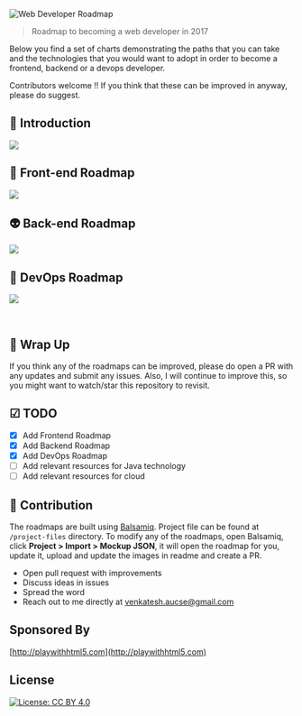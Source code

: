 ![Web Developer Roadmap](http://playwithhtml5.com/wp-content/uploads/2017/04/WD2017.png)

> Roadmap to becoming a web developer in 2017

Below you find a set of charts demonstrating the paths that you can take and the technologies that you would want to adopt in order to become a frontend, backend or a devops developer.

Contributors welcome !! If you think that these can be improved in anyway, please do suggest.

## 🚀 Introduction

![](http://playwithhtml5.com/wp-content/uploads/2017/04/68747470733a2f2f692e696d6775722e636f6d2f71426c5436374e2e706e67.png)

## 🎨 Front-end Roadmap

![](http://playwithhtml5.com/wp-content/uploads/2017/04/68747470733a2f2f692e696d6775722e636f6d2f3576465457634f2e706e67.png)

## 👽 Back-end Roadmap

![](http://playwithhtml5.com/wp-content/uploads/2017/04/68747470733a2f2f692e696d6775722e636f6d2f6d3956385a69562e706e67.png)

## 👷 DevOps Roadmap

![](http://playwithhtml5.com/wp-content/uploads/2017/04/687474703a2f2f692e696d6775722e636f6d2f694e4e495a7a542e706e67.png)

<br>

## 🚦 Wrap Up

If you think any of the roadmaps can be improved, please do open a PR with any updates and submit any issues. Also, I will continue to improve this, so you might want to watch/star this repository to revisit.

## ☑ TODO

- [X] Add Frontend Roadmap
- [X] Add Backend Roadmap
- [X] Add DevOps Roadmap
- [ ] Add relevant resources for Java technology
- [ ] Add relevant resources for cloud

## 👬 Contribution

The roadmaps are built using [Balsamiq](https://balsamiq.com/products/mockups/). Project file can be found at `/project-files` directory. To modify any of the roadmaps, open Balsamiq, click **Project > Import > Mockup JSON**, it will open the roadmap for you, update it, upload and update the images in readme and create a PR.

- Open pull request with improvements
- Discuss ideas in issues
- Spread the word
- Reach out to me directly at venkatesh.aucse@gmail.com

## Sponsored By

[http://playwithhtml5.com](http://playwithhtml5.com)

## License

[![License: CC BY 4.0](https://img.shields.io/badge/License-CC%20BY%204.0-lightgrey.svg)](https://creativecommons.org/licenses/by/4.0/)
